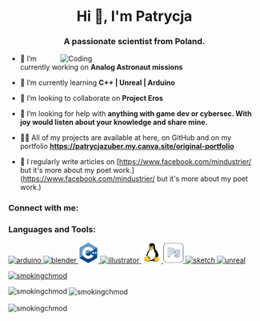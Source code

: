 <h1 align="center">Hi 👋, I'm Patrycja</h1>
<h3 align="center">A passionate scientist from Poland.</h3>
<img align="right" alt="Coding" width="400" src="https://www.icegif.com/wp-content/uploads/2022/12/icegif-502.gif">

- 🔭 I’m currently working on **Analog Astronaut missions**

- 🌱 I’m currently learning **C++ | Unreal | Arduino**

- 👯 I’m looking to collaborate on **Project Eros**

- 🤝 I’m looking for help with **anything with game dev or cybersec. With joy would listen about your knowledge and share mine.**

- 👨‍💻 All of my projects are available at here, on GitHub and on my portfolio **https://patrycjazuber.my.canva.site/original-portfolio**

- 📝 I regularly write articles on [https://www.facebook.com/mindustrier/ but it's more about my poet work.](https://www.facebook.com/mindustrier/ but it's more about my poet work.)

<h3 align="left">Connect with me:</h3>
<p align="left">
</p>

<h3 align="left">Languages and Tools:</h3>
<p align="left"> <a href="https://www.arduino.cc/" target="_blank" rel="noreferrer"> <img src="https://cdn.worldvectorlogo.com/logos/arduino-1.svg" alt="arduino" width="40" height="40"/> </a> <a href="https://www.blender.org/" target="_blank" rel="noreferrer"> <img src="https://download.blender.org/branding/community/blender_community_badge_white.svg" alt="blender" width="40" height="40"/> </a> <a href="https://www.w3schools.com/cpp/" target="_blank" rel="noreferrer"> <img src="https://raw.githubusercontent.com/devicons/devicon/master/icons/cplusplus/cplusplus-original.svg" alt="cplusplus" width="40" height="40"/> </a> <a href="https://www.adobe.com/in/products/illustrator.html" target="_blank" rel="noreferrer"> <img src="https://www.vectorlogo.zone/logos/adobe_illustrator/adobe_illustrator-icon.svg" alt="illustrator" width="40" height="40"/> </a> <a href="https://www.linux.org/" target="_blank" rel="noreferrer"> <img src="https://raw.githubusercontent.com/devicons/devicon/master/icons/linux/linux-original.svg" alt="linux" width="40" height="40"/> </a> <a href="https://www.photoshop.com/en" target="_blank" rel="noreferrer"> <img src="https://raw.githubusercontent.com/devicons/devicon/master/icons/photoshop/photoshop-line.svg" alt="photoshop" width="40" height="40"/> </a> <a href="https://www.sketch.com/" target="_blank" rel="noreferrer"> <img src="https://www.vectorlogo.zone/logos/sketchapp/sketchapp-icon.svg" alt="sketch" width="40" height="40"/> </a> <a href="https://unrealengine.com/" target="_blank" rel="noreferrer"> <img src="https://raw.githubusercontent.com/kenangundogan/fontisto/036b7eca71aab1bef8e6a0518f7329f13ed62f6b/icons/svg/brand/unreal-engine.svg" alt="unreal" width="40" height="40"/> </a> </p>

<p align="left"> <a href="https://github.com/ryo-ma/github-profile-trophy"><img src="https://github-profile-trophy.vercel.app/?username=smokingchmod" alt="smokingchmod" /></a> </p>

<p><img align="left" src="https://github-readme-stats.vercel.app/api/top-langs?username=smokingchmod&show_icons=true&locale=en&layout=compact" alt="smokingchmod" /></p>

<p>&nbsp;<img align="center" src="https://github-readme-stats.vercel.app/api?username=smokingchmod&show_icons=true&locale=en" alt="smokingchmod" /></p>

<p><img align="center" src="https://github-readme-streak-stats.herokuapp.com/?user=smokingchmod&" alt="smokingchmod" /></p>

